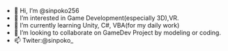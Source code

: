 - 👋 Hi, I’m @sinpoko256
- 👀 I’m interested in Game Development(especially 3D),VR.
- 🌱 I’m currently learning Unity, C#, VBA(for my daily work)
- 💞️ I’m looking to collaborate on GameDev Project by modeling or coding.
- 📫 Twiter:@sinpoko_

<!---
sinpoko256/sinpoko256 is a ✨ special ✨ repository because its `README.md` (this file) appears on your GitHub profile.
You can click the Preview link to take a look at your changes.
--->
